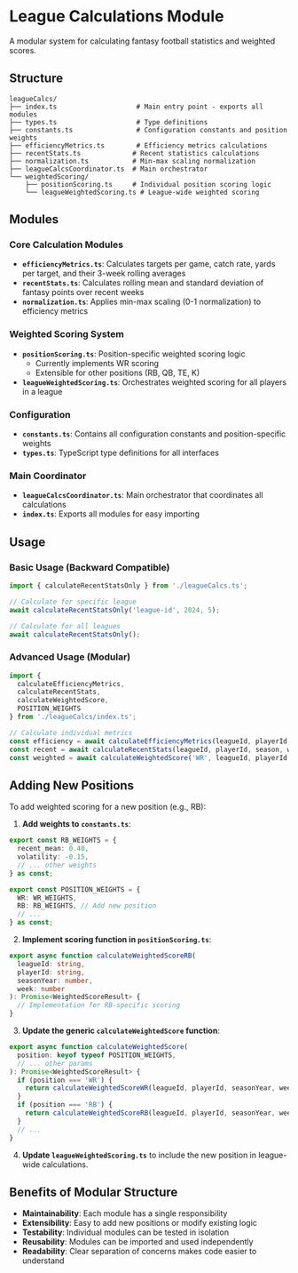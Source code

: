 # League Calculations Module

A modular system for calculating fantasy football statistics and weighted scores.

## Structure

```
leagueCalcs/
├── index.ts                    # Main entry point - exports all modules
├── types.ts                    # Type definitions
├── constants.ts                # Configuration constants and position weights
├── efficiencyMetrics.ts        # Efficiency metrics calculations
├── recentStats.ts             # Recent statistics calculations
├── normalization.ts           # Min-max scaling normalization
├── leagueCalcsCoordinator.ts  # Main orchestrator
└── weightedScoring/
    ├── positionScoring.ts     # Individual position scoring logic
    └── leagueWeightedScoring.ts # League-wide weighted scoring
```

## Modules

### Core Calculation Modules

- **`efficiencyMetrics.ts`**: Calculates targets per game, catch rate, yards per target, and their 3-week rolling averages
- **`recentStats.ts`**: Calculates rolling mean and standard deviation of fantasy points over recent weeks
- **`normalization.ts`**: Applies min-max scaling (0-1 normalization) to efficiency metrics

### Weighted Scoring System

- **`positionScoring.ts`**: Position-specific weighted scoring logic
  - Currently implements WR scoring
  - Extensible for other positions (RB, QB, TE, K)
- **`leagueWeightedScoring.ts`**: Orchestrates weighted scoring for all players in a league

### Configuration

- **`constants.ts`**: Contains all configuration constants and position-specific weights
- **`types.ts`**: TypeScript type definitions for all interfaces

### Main Coordinator

- **`leagueCalcsCoordinator.ts`**: Main orchestrator that coordinates all calculations
- **`index.ts`**: Exports all modules for easy importing

## Usage

### Basic Usage (Backward Compatible)

```typescript
import { calculateRecentStatsOnly } from './leagueCalcs.ts';

// Calculate for specific league
await calculateRecentStatsOnly('league-id', 2024, 5);

// Calculate for all leagues
await calculateRecentStatsOnly();
```

### Advanced Usage (Modular)

```typescript
import {
  calculateEfficiencyMetrics,
  calculateRecentStats,
  calculateWeightedScore,
  POSITION_WEIGHTS
} from './leagueCalcs/index.ts';

// Calculate individual metrics
const efficiency = await calculateEfficiencyMetrics(leagueId, playerId, season, week);
const recent = await calculateRecentStats(leagueId, playerId, season, week);
const weighted = await calculateWeightedScore('WR', leagueId, playerId, season, week);
```

## Adding New Positions

To add weighted scoring for a new position (e.g., RB):

1. **Add weights to `constants.ts`**:
```typescript
export const RB_WEIGHTS = {
  recent_mean: 0.40,
  volatility: -0.15,
  // ... other weights
} as const;

export const POSITION_WEIGHTS = {
  WR: WR_WEIGHTS,
  RB: RB_WEIGHTS, // Add new position
  // ...
} as const;
```

2. **Implement scoring function in `positionScoring.ts`**:
```typescript
export async function calculateWeightedScoreRB(
  leagueId: string,
  playerId: string,
  seasonYear: number,
  week: number
): Promise<WeightedScoreResult> {
  // Implementation for RB-specific scoring
}
```

3. **Update the generic `calculateWeightedScore` function**:
```typescript
export async function calculateWeightedScore(
  position: keyof typeof POSITION_WEIGHTS,
  // ... other params
): Promise<WeightedScoreResult> {
  if (position === 'WR') {
    return calculateWeightedScoreWR(leagueId, playerId, seasonYear, week);
  }
  if (position === 'RB') {
    return calculateWeightedScoreRB(leagueId, playerId, seasonYear, week);
  }
  // ...
}
```

4. **Update `leagueWeightedScoring.ts`** to include the new position in league-wide calculations.

## Benefits of Modular Structure

- **Maintainability**: Each module has a single responsibility
- **Extensibility**: Easy to add new positions or modify existing logic
- **Testability**: Individual modules can be tested in isolation
- **Reusability**: Modules can be imported and used independently
- **Readability**: Clear separation of concerns makes code easier to understand
